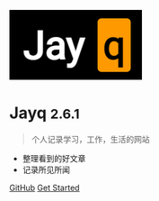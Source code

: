 <!-- _coverpage.md -->

![logo](_media/logo.png)

# Jayq <small>2.6.1</small>

> 个人记录学习，工作，生活的网站

- 整理看到的好文章
- 记录所见所闻

[GitHub](https://github.com/JAYQ1998/JAYQ1998.github.io)
[Get Started](/README)